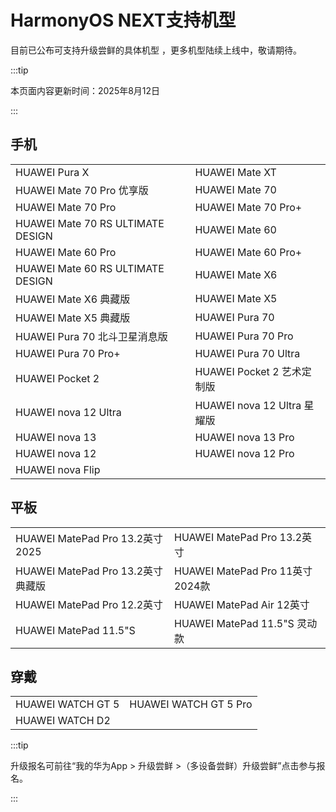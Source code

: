 # HarmonyOS NEXT支持机型

目前已公布可支持升级尝鲜的具体机型 ，更多机型陆续上线中，敬请期待。

:::tip

本页面内容更新时间：2025年8月12日

:::




## 手机

|                                   |                             |
| --------------------------------- | --------------------------- |
| HUAWEI Pura X                     | HUAWEI Mate XT | ULTIMATE DESIGN                            |
| HUAWEI Mate 70 Pro 优享版         | HUAWEI Mate 70              |
| HUAWEI Mate 70 Pro                | HUAWEI Mate 70 Pro+         |
| HUAWEI Mate 70 RS ULTIMATE DESIGN | HUAWEI Mate 60              |
| HUAWEI Mate 60 Pro                | HUAWEI Mate 60 Pro+         |
| HUAWEI Mate 60 RS ULTIMATE DESIGN | HUAWEI Mate X6              |
| HUAWEI Mate X6 典藏版             | HUAWEI Mate X5              |
| HUAWEI Mate X5 典藏版             | HUAWEI Pura 70              |
| HUAWEI Pura 70 北斗卫星消息版     | HUAWEI Pura 70 Pro          |
| HUAWEI Pura 70 Pro+               | HUAWEI Pura 70 Ultra        |
| HUAWEI Pocket 2                   | HUAWEI Pocket 2 艺术定制版  |
| HUAWEI nova 12 Ultra              | HUAWEI nova 12 Ultra 星耀版 |
| HUAWEI nova 13                    | HUAWEI nova 13 Pro          |
| HUAWEI nova 12                    | HUAWEI nova 12 Pro          |
| HUAWEI nova Flip                    |          |



## 平板

|                                  |                                    |
| -------------------------------- | ---------------------------------- |
| HUAWEI MatePad Pro 13.2英寸 2025      | HUAWEI MatePad Pro 13.2英寸 |
| HUAWEI MatePad Pro 13.2英寸 典藏版 |  HUAWEI MatePad Pro 11英寸 2024款       |
| HUAWEI MatePad Pro 12.2英寸 |  HUAWEI MatePad Air 12英寸       |
| HUAWEI MatePad 11.5"S |  HUAWEI MatePad 11.5"S 灵动款     |


## 穿戴

|                                  |                             |
| -------------------------------- | --------------------------- |
| HUAWEI WATCH GT 5 | HUAWEI WATCH GT 5 Pro |
| HUAWEI WATCH D2     |                             |



:::tip

升级报名可前往“我的华为App > 升级尝鲜 >（多设备尝鲜）升级尝鲜”点击参与报名。

:::